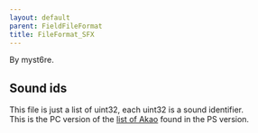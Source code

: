 ```yaml
---
layout: default
parent: FieldFileFormat
title: FileFormat_SFX
---
```


By myst6re.

## Sound ids

This file is just a list of uint32, each uint32 is a sound identifier.  
This is the PC version of the [list of Akao](../../Miscellaneous/PlaystationMedia.md#Second_file_.28.2A.MAP.29) found in the PS version.
